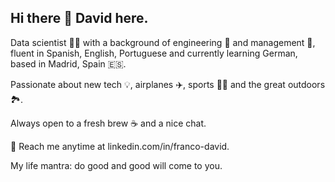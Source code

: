 ## Hi there 👋 David here.

Data scientist 👨‍💻 with a background of engineering 🛜 and management 💼, fluent in Spanish, English, Portuguese and currently learning German, based in Madrid, Spain 🇪🇸.

Passionate about new tech 💡, airplanes ✈️, sports 🏋️‍♂️ and the great outdoors 🏞️.

Always open to a fresh brew ☕ and a nice chat.

💬 Reach me anytime at linkedin.com/in/franco-david.

My life mantra: do good and good will come to you.

<!--
**davfranco1/davfranco1** is a ✨ _special_ ✨ repository because its `README.md` (this file) appears on your GitHub profile.

Here are some ideas to get you started:

- 🔭 I’m currently working on ...
- 🌱 I’m currently learning ...
- 👯 I’m looking to collaborate on ...
- 🤔 I’m looking for help with ...
- 💬 Ask me about ...
- 📫 How to reach me: ...
- 😄 Pronouns: ...
- ⚡ Fun fact: ...
-->
